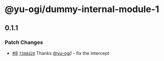 # @yu-ogi/dummy-internal-module-1

## 0.1.1

### Patch Changes

- [#8](https://github.com/yu-ogi/nx-workspace-minimal/pull/8) [`7348d20`](https://github.com/yu-ogi/nx-workspace-minimal/commit/7348d20a08ba86d9230bb7d4959fd4d1414c7537) Thanks [@yu-ogi](https://github.com/yu-ogi)! - fix the intercept
